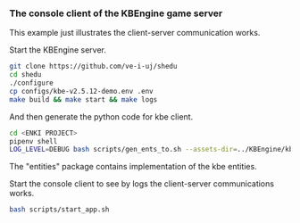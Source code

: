 ### The console client of the KBEngine game server

This example just illustrates the client-server communication works.

Start the KBEngine server.

```bash
git clone https://github.com/ve-i-uj/shedu
cd shedu
./configure
cp configs/kbe-v2.5.12-demo.env .env
make build && make start && make logs
```

And then generate the python code for kbe client.

```bash
cd <ENKI PROJECT>
pipenv shell
LOG_LEVEL=DEBUG bash scripts/gen_ents_to.sh --assets-dir=../KBEngine/kbengine_demos_assets --dst-dir="$HOME/2PeopleCompany/REPOS/enki/example/console-kbe-demo-client/descr" --force
```

The "entities" package contains implementation of the kbe entities.

Start the console client to see by logs the client-server communications works.

```bash
bash scripts/start_app.sh
```
